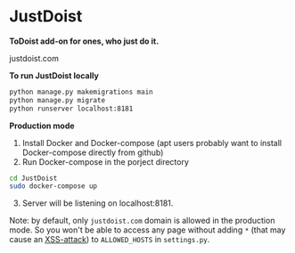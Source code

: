 # JustDoist
**ToDoist add-on for ones, who just do it.**  

justdoist.com 

**To run JustDoist locally**
```bash
python manage.py makemigrations main
python manage.py migrate
python runserver localhost:8181
```

**Production mode**  
1. Install Docker and Docker-compose (apt users probably want to install Docker-compose directly from github)
2. Run Docker-compose in the porject directory
```bash 
cd JustDoist
sudo docker-compose up
```
3. Server will be listening on localhost:8181.

Note: by default, only `justdoist.com` domain is allowed in the production mode. 
So you won't be able to access any page without adding `*` 
(that may cause an [XSS-attack](https://en.wikipedia.org/wiki/Cross-site_scripting))
 to `ALLOWED_HOSTS` in `settings.py`. 
 
